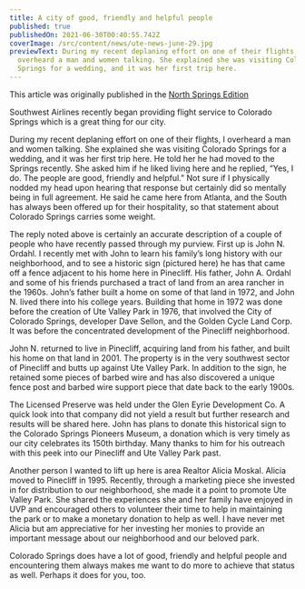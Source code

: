 ```yaml
---
title: A city of good, friendly and helpful people
published: true
publishedOn: 2021-06-30T00:40:55.742Z
coverImage: /src/content/news/ute-news-june-29.jpg
previewText: During my recent deplaning effort on one of their flights, I
  overheard a man and women talking. She explained she was visiting Colorado
  Springs for a wedding, and it was her first trip here.
---
```


This article was originally published in the [North Springs Edition](https://gazette.com/northspringsedition/a-city-of-good-friendly-and-helpful-people-park-place/article_cb09e87a-d776-11eb-a20a-57342ac98123.html)

Southwest Airlines recently began providing flight service to Colorado Springs which is a great thing for our city.

During my recent deplaning effort on one of their flights, I overheard a man and women talking. She explained she was visiting Colorado Springs for a wedding, and it was her first trip here. He told her he had moved to the Springs recently. She asked him if he liked living here and he replied, “Yes, I do. The people are good, friendly and helpful.” Not sure if I physically nodded my head upon hearing that response but certainly did so mentally being in full agreement. He said he came here from Atlanta, and the South has always been offered up for their hospitality, so that statement about Colorado Springs carries some weight.

The reply noted above is certainly an accurate description of a couple of people who have recently passed through my purview. First up is John N. Ordahl. I recently met with John to learn his family’s long history with our neighborhood, and to see a historic sign (pictured here) he has that came off a fence adjacent to his home here in Pinecliff. His father, John A. Ordahl and some of his friends purchased a tract of land from an area rancher in the 1960s. John’s father built a home on some of that land in 1972, and John N. lived there into his college years. Building that home in 1972 was done before the creation of Ute Valley Park in 1976, that involved the City of Colorado Springs, developer Dave Sellon, and the Golden Cycle Land Corp. It was before the concentrated development of the Pinecliff neighborhood.

John N. returned to live in Pinecliff, acquiring land from his father, and built his home on that land in 2001. The property is in the very southwest sector of Pinecliff and butts up against Ute Valley Park. In addition to the sign, he retained some pieces of barbed wire and has also discovered a unique fence post and barbed wire support piece that date back to the early 1900s.

The Licensed Preserve was held under the Glen Eyrie Development Co. A quick look into that company did not yield a result but further research and results will be shared here. John has plans to donate this historical sign to the Colorado Springs Pioneers Museum, a donation which is very timely as our city celebrates its 150th birthday. Many thanks to him for his outreach with this peek into our Pinecliff and Ute Valley Park past.

Another person I wanted to lift up here is area Realtor Alicia Moskal. Alicia moved to Pinecliff in 1995. Recently, through a marketing piece she invested in for distribution to our neighborhood, she made it a point to promote Ute Valley Park. She shared the experiences she and her family have enjoyed in UVP and encouraged others to volunteer their time to help in maintaining the park or to make a monetary donation to help as well. I have never met Alicia but am appreciative for her investing her monies to provide an important message about our neighborhood and our beloved park.

Colorado Springs does have a lot of good, friendly and helpful people and encountering them always makes me want to do more to achieve that status as well. Perhaps it does for you, too.
